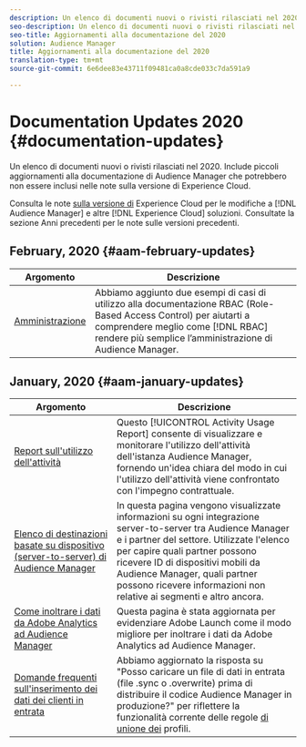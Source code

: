 ```yaml
---
description: Un elenco di documenti nuovi o rivisti rilasciati nel 2020. Include piccoli aggiornamenti alla documentazione di Audience Manager che potrebbero non essere inclusi nelle note sulla versione di Experience Cloud.
seo-description: Un elenco di documenti nuovi o rivisti rilasciati nel 2020. Include piccoli aggiornamenti alla documentazione di Audience Manager che potrebbero non essere inclusi nelle note sulla versione di Experience Cloud.
seo-title: Aggiornamenti alla documentazione del 2020
solution: Audience Manager
title: Aggiornamenti alla documentazione del 2020
translation-type: tm+mt
source-git-commit: 6e6dee83e43711f09481ca0a8cde033c7da591a9

---
```



# Documentation Updates 2020 {#documentation-updates}

Un elenco di documenti nuovi o rivisti rilasciati nel 2020. Include piccoli aggiornamenti alla documentazione di Audience Manager che potrebbero non essere inclusi nelle note sulla versione di Experience Cloud.

Consulta le note [sulla versione di](https://marketing.adobe.com/resources/help/en_US/whatsnew/) Experience Cloud per le modifiche a [!DNL Audience Manager] e altre [!DNL Experience Cloud] soluzioni. Consultate la sezione Anni [](../docs-updates/docs-2019.md) precedenti per le note sulle versioni precedenti.

## February, 2020 {#aam-february-updates}

| Argomento | Descrizione |
|---- |----|
| [Amministrazione](../features/administration/administration-overview.md#use-cases) | Abbiamo aggiunto due esempi di casi di utilizzo alla documentazione RBAC (Role-Based Access Control) per aiutarti a comprendere meglio come [!DNL RBAC] rendere più semplice l’amministrazione di Audience Manager. |

## January, 2020 {#aam-january-updates}

| Argomento | Descrizione |
|--- |----|
| [Report sull&#39;utilizzo dell&#39;attività](../features/administration/activity-usage-reporting.md) | Questo [!UICONTROL Activity Usage Report] consente di visualizzare e monitorare l&#39;utilizzo dell&#39;attività dell&#39;istanza Audience Manager, fornendo un&#39;idea chiara del modo in cui l&#39;utilizzo dell&#39;attività viene confrontato con l&#39;impegno contrattuale. |
| [Elenco di destinazioni basate su dispositivo (server-to-server) di Audience Manager](/help/using/features/destinations/device-based-destinations-list.md) | In questa pagina vengono visualizzate informazioni su ogni integrazione server-to-server tra Audience Manager e i partner del settore. Utilizzate l&#39;elenco per capire quali partner possono ricevere ID di dispositivi mobili da Audience Manager, quali partner possono ricevere informazioni non relative ai segmenti e altro ancora. |
| [Come inoltrare i dati da Adobe Analytics ad Audience Manager](../integration/integration-other-solutions/audience-management-module.md) | Questa pagina è stata aggiornata per evidenziare Adobe Launch come il modo migliore per inoltrare i dati da Adobe Analytics ad Audience Manager. |
| [Domande frequenti sull&#39;inserimento dei dati dei clienti in entrata](/help/using/faq/faq-inbound-data-ingestion.md) | Abbiamo aggiornato la risposta su &quot;Posso caricare un file di dati in entrata (file .sync o .overwrite) prima di distribuire il codice Audience Manager in produzione?&quot; per riflettere la funzionalità corrente delle regole [di unione dei](/help/using/features/profile-merge-rules/merge-rule-targeting-options.md) profili. |
